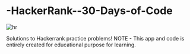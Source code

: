 # -HackerRank--30-Days-of-Code
![hr](https://user-images.githubusercontent.com/47055312/124452090-bb283100-dd8e-11eb-8b4b-8ef1154372de.png)

Solutions to Hackerrank practice problems!
NOTE - This app and code is entirely created for educational purpose for learning.
